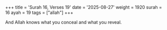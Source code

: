 +++
title = 'Surah 16, Verses 19'
date = '2025-08-27'
weight = 1920
surah = 16
ayah = 19
tags = ["allah"]
+++

And Allah knows what you conceal and what you reveal.